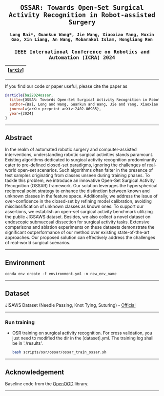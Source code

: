 <div align="center">

<samp>

<h2> OSSAR: Towards Open-Set Surgical Activity Recognition in Robot-assisted Surgery </h1>

<h4> Long Bai*, Guankun Wang*, Jie Wang, Xiaoxiao Yang, Huxin Gao, Xin Liang, An Wang, Mobarakol Islam, Hongliang Ren </h3>

<h3> IEEE International Conference on Robotics and Automation (ICRA) 2024 </h2>

</samp>   

| **[[```arXiv```](<https://arxiv.org/abs/2402.06985>)]** |
|:-------------------:|

---

</div>     

If you find our code or paper useful, please cite the paper as

```bibtex
@article{bai2024ossar,
  title={OSSAR: Towards Open-Set Surgical Activity Recognition in Robot-assisted Surgery},
  author={Bai, Long and Wang, Guankun and Wang, Jie and Yang, Xiaoxiao and Gao, Huxin and Liang, Xin and Wang, An and Islam, Mobarakol and Ren, Hongliang},
  journal={arXiv preprint arXiv:2402.06985},
  year={2024}
}
```

---

## Abstract

In the realm of automated robotic surgery and computer-assisted interventions, understanding robotic surgical activities stands paramount. Existing algorithms dedicated to surgical activity recognition predominantly cater to pre-defined closed-set paradigms, ignoring the challenges of real-world open-set scenarios. Such algorithms often falter in the presence of test samples originating from classes unseen during training phases. To tackle this problem, we introduce an innovative Open-Set Surgical Activity Recognition (OSSAR) framework. Our solution leverages the hyperspherical reciprocal point strategy to enhance the distinction between known and unknown classes in the feature space. Additionally, we address the issue of over-confidence in the closed-set by refining model calibration, avoiding misclassification of  unknown classes as known ones. To support our assertions, we establish an open-set surgical activity benchmark utilizing the public JIGSAWS dataset. Besides, we also collect a novel dataset on endoscopic submucosal dissection for surgical activity tasks. Extensive comparisons and ablation experiments on these datasets demonstrate the significant outperformance of our method over existing state-of-the-art approaches. Our proposed solution can effectively address the challenges of real-world surgical scenarios.


---

## Environment
    conda env create -f environment.yml -n new_env_name

---

## Dataset
JISAWS Dataset (Needle Passing, Knot Tying, Suturing)
    - [Official](https://cirl.lcsr.jhu.edu/research/hmm/datasets/jigsaws_release/)

---

### Run training
- OSR training on surgical activity recognition. For cross validation, you just need to modified the dir in the [dataset].yml. The training log shall be in './results'.
    ```bash
    bash scripts/osr/ossar/ossar_train_ossar.sh
    ```

---

## Acknowledgement
Baseline code from the [OpenOOD](https://github.com/Jingkang50/OpenOOD) library.

---
